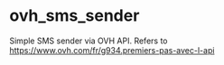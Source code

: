 ovh_sms_sender
==============

Simple SMS sender via OVH API. Refers to https://www.ovh.com/fr/g934.premiers-pas-avec-l-api
